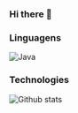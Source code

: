 ### Hi there 👋


### Linguagens
![Java](https://img.shields.io/badge/-Java-fff?&logo=Java&logoColor=007396)

### Technologies

![Github stats](https://github-readme-stats.vercel.app/api?username=fernandohguedes&count_private=true&show_icons=true&theme=algolia&line_height=27)

<!--
**fernandohguedes/fernandohguedes** is a ✨ _special_ ✨ repository because its `README.md` (this file) appears on your GitHub profile.

Here are some ideas to get you started:

- 🔭 I’m currently working on ...
- 🌱 I’m currently learning ...
- 👯 I’m looking to collaborate on ...
- 🤔 I’m looking for help with ...
- 💬 Ask me about ...
- 📫 How to reach me: ...
- 😄 Pronouns: ...
- ⚡ Fun fact: ...
-->
